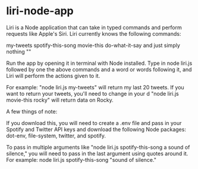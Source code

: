 # liri-node-app

Liri is a Node application that can take in typed commands and perform requests like Apple's Siri. Liri currently knows the following commands:

my-tweets
spotify-this-song
movie-this
do-what-it-say
and just simply nothing ""


Run the app by opening it in terminal with Node installed. 
Type in node liri.js followed by one the above commands and a word or words following it, and Liri will perform the actions given to it.

For example: 
"node liri.js my-tweets" will return my last 20 tweets. If you want to return your tweets, you'll need to change in your d
"node liri.js movie-this rocky" will return data on Rocky.


A few things of note:

If you download this, you will need to create a .env file and pass in your Spotify and Twitter API keys and download the following Node packages: dot-env, file-system, twitter, and spotify. 

To pass in multiple arguments like "node liri.js spotify-this-song a sound of silence," you will need to pass in the last argument using quotes around it. For example: node liri.js spotify-this-song "sound of silence."
